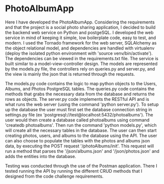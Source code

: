 # PhotoAlbumApp

Here I have developed the PhotoAlbumApp. Considering the requirements and that the project is a social photo sharing application, I decided to build the backend web service on Python and postgeSQL. I developed the web service in mind of keeping it simple, low boilerplate code, easy to test, and modern. I used the Tornado framework for the web server, SQLAlchemy as the object relational model, and dependencies are handled with virtualenv (deploy the isolated python environment with 'source venv/bin/activate'). The dependencies can be viewed in the requirements.txt file.   The service is built similar to a model-view-controller design. The models are represented by the models.py file, the controllers rely on queries.py and server.py, and the view is mainly the json that is returned through the requests.  

The models.py code contains the logic to map python objects to the Users, Albums, and Photos PostgreSQL tables. The queries.py code contains the methods that grabs the necessary data from the database and returns the rows as objects. The server.py code implements the RESTful API and is what runs the web server (using the command 'python server.py'). To setup up the database the user must first set the database connection string in settings.py file (ex 'postgresql://test@localhost:5432/photoalbums'). The user would then create a database called photoalbums using command 'createdb photoalbums'. Then run the command 'python models.py', which will create all the necessary tables in the database. The user can then start creating photos, users, and albums to the database using the API. The user can also choose to populate the tables with the photos and albums json data, by executing the POST request '/photoAlbums/init'. This request will run a method that parses the '/json/albums.json' and '/json/photos.json' and adds  the entities into the database.

Testing was conducted through the use of the Postman application. There I tested running the API by running the different CRUD methods that I designed from the code challenge requirements. 